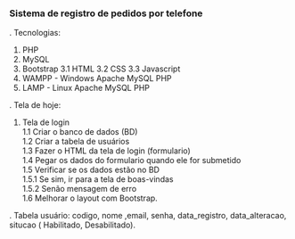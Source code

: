 ### Sistema  de  registro de pedidos por telefone ###
.  Tecnologias:
1. PHP
2. MySQL
3. Bootstrap
3.1 HTML
3.2 CSS
3.3 Javascript
4. WAMPP - Windows Apache MySQL PHP
5. LAMP  - Linux   Apache MySQL PHP

. Tela de hoje:
1. Tela de login <br>
1.1 Criar o banco de dados (BD)<br>
1.2 Criar a tabela de usuários<br>
1.3 Fazer o HTML da tela de login (formulario)<br>
1.4 Pegar os dados do formulario quando ele for submetido<br>
1.5 Verificar se os dados estão no BD<br>
1.5.1 Se sim, ir para a tela de boas-vindas<br>
1.5.2 Senão mensagem de erro<br>
1.6 Melhorar o layout com Bootstrap.

. Tabela usuário:
  codigo, nome ,email, senha, data_registro,  data_alteracao, situcao (
  Habilitado, Desabilitado).
